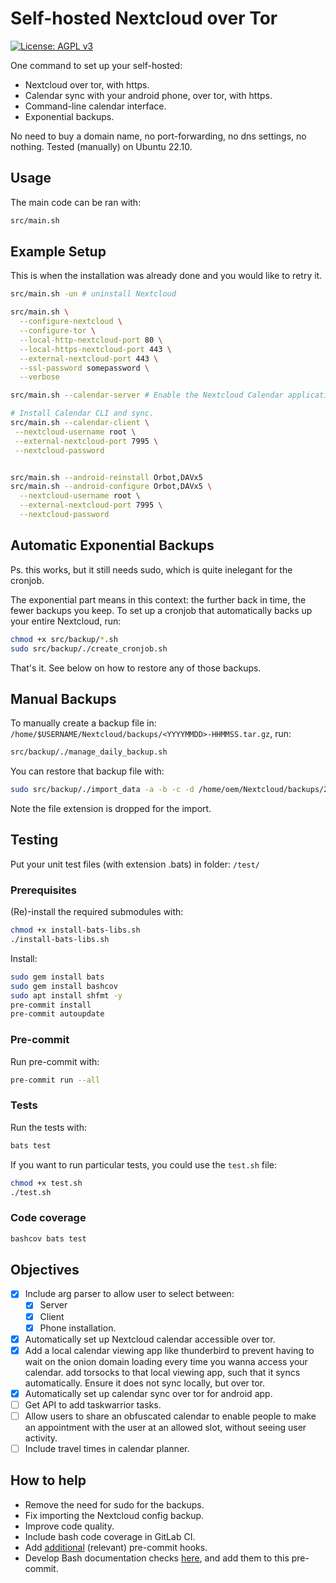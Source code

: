# Self-hosted Nextcloud over Tor

[![License: AGPL v3](https://img.shields.io/badge/License-AGPL_v3-blue.svg)](https://www.gnu.org/licenses/agpl-3.0)

One command to set up your self-hosted:

- Nextcloud over tor, with https.
- Calendar sync with your android phone, over tor, with https.
- Command-line calendar interface.
- Exponential backups.

No need to buy a domain name, no port-forwarding, no dns settings, no nothing.
Tested (manually) on Ubuntu 22.10.

## Usage

The main code can be ran with:

```sh
src/main.sh
```

## Example Setup

This is when the installation was already done and you would like to retry it.

```sh
src/main.sh -un # uninstall Nextcloud

src/main.sh \
  --configure-nextcloud \
  --configure-tor \
  --local-http-nextcloud-port 80 \
  --local-https-nextcloud-port 443 \
  --external-nextcloud-port 443 \
  --ssl-password somepassword \
  --verbose

src/main.sh --calendar-server # Enable the Nextcloud Calendar application.

# Install Calendar CLI and sync.
src/main.sh --calendar-client \
 --nextcloud-username root \
 --external-nextcloud-port 7995 \
 --nextcloud-password


src/main.sh --android-reinstall Orbot,DAVx5
src/main.sh --android-configure Orbot,DAVx5 \
  --nextcloud-username root \
  --external-nextcloud-port 7995 \
  --nextcloud-password
```

## Automatic Exponential Backups

Ps. this works, but it still needs sudo, which is quite inelegant for the cronjob.

The exponential part means in this context: the further back in time, the
fewer backups you keep. To set up a cronjob that automatically backs up your
entire Nextcloud, run:

```sh
chmod +x src/backup/*.sh
sudo src/backup/./create_cronjob.sh
```

That's it. See below on how to restore any of those backups.

## Manual Backups

To manually create a backup file in:
`/home/$USERNAME/Nextcloud/backups/<YYYYMMDD>-HHMMSS.tar.gz`, run:

```sh
src/backup/./manage_daily_backup.sh
```

You can restore that backup file with:

```sh
sudo src/backup/./import_data -a -b -c -d /home/oem/Nextcloud/backups/20230525-032501
```

Note the file extension is dropped for the import.

## Testing

Put your unit test files (with extension .bats) in folder: `/test/`

### Prerequisites

(Re)-install the required submodules with:

```sh
chmod +x install-bats-libs.sh
./install-bats-libs.sh
```

Install:

```sh
sudo gem install bats
sudo gem install bashcov
sudo apt install shfmt -y
pre-commit install
pre-commit autoupdate
```

### Pre-commit

Run pre-commit with:

```sh
pre-commit run --all
```

### Tests

Run the tests with:

```sh
bats test
```

If you want to run particular tests, you could use the `test.sh` file:

```sh
chmod +x test.sh
./test.sh
```

### Code coverage

```sh
bashcov bats test
```

## Objectives

- [x] Include arg parser to allow user to select between:
  - [x] Server
  - [x] Client
  - [x] Phone
    installation.
- [x] Automatically set up Nextcloud calendar accessible over tor.
- [x] Add a local calendar viewing app like thunderbird to prevent having to wait
  on the onion domain loading every   time you wanna access your calendar. add
  torsocks to that local viewing app, such that it syncs automatically. Ensure
  it does not sync locally, but over tor.
- [x] Automatically set up calendar sync over tor for android app.
- [ ] Get API to add taskwarrior tasks.
- [ ] Allow users to share an obfuscated calendar to enable people to make an
  appointment with the user at an allowed slot, without seeing user activity.
- [ ] Include travel times in calendar planner.

## How to help

- Remove the need for sudo for the backups.
- Fix importing the Nextcloud config backup.
- Improve code quality.
- Include bash code coverage in GitLab CI.
- Add [additional](https://pre-commit.com/hooks.html) (relevant) pre-commit hooks.
- Develop Bash documentation checks
  [here](https://github.com/TruCol/checkstyle-for-bash), and add them to this
  pre-commit.
